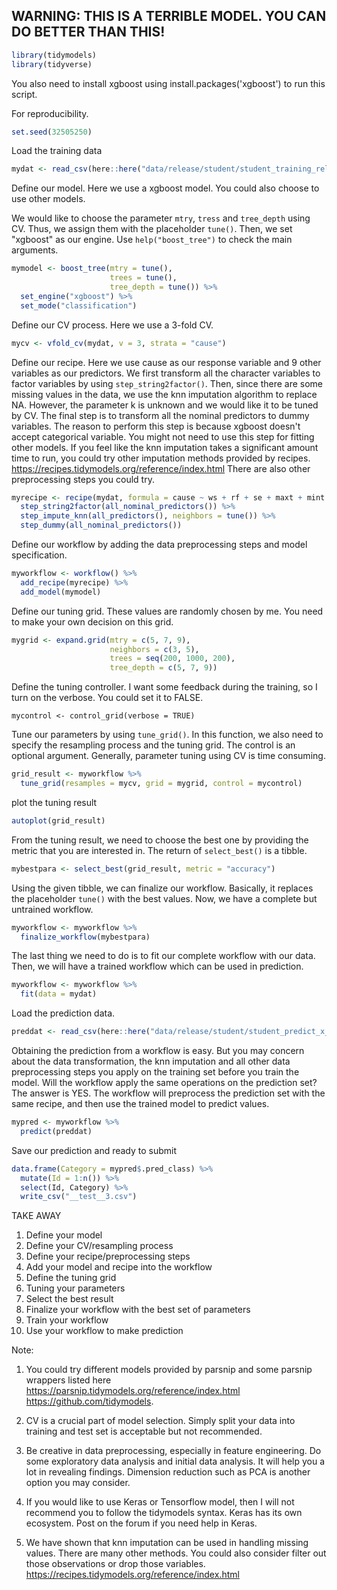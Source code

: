 ## WARNING: THIS IS A TERRIBLE MODEL. YOU CAN DO BETTER THAN THIS!

```r
library(tidymodels)
library(tidyverse)
```

You also need to install xgboost using install.packages('xgboost') to run this script.

For reproducibility.
```r
set.seed(32505250)
```

Load the training data
```r
mydat <- read_csv(here::here("data/release/student/student_training_release.csv"))
```

Define our model. Here we use a xgboost model. You could also choose to use other models.

We would like to choose the parameter `mtry`, `tress` and `tree_depth` using CV. Thus,
we assign them with the placeholder `tune()`. Then, we set "xgboost" as our engine.
Use `help("boost_tree")` to check the main arguments.
```r
mymodel <- boost_tree(mtry = tune(),
                      trees = tune(),
                      tree_depth = tune()) %>%
  set_engine("xgboost") %>%
  set_mode("classification")
```

Define our CV process. Here we use a 3-fold CV.
```r
mycv <- vfold_cv(mydat, v = 3, strata = "cause")
```

Define our recipe. Here we use cause as our response variable and 9 other variables
as our predictors. We first transform all the character variables to factor variables by
using `step_string2factor()`. Then, since there are some missing values in the data,
we use the knn imputation algorithm to replace NA.
However, the parameter k is unknown and we would like it to be tuned by CV.
The final step is to transform all the nominal predictors to dummy variables.
The reason to perform this step is because xgboost doesn't accept categorical
variable. You might not need to use this step for fitting other models.
If you feel like the knn imputation takes a significant amount time to run, you could try other imputation
methods provided by recipes.
https://recipes.tidymodels.org/reference/index.html
There are also other preprocessing steps you could try.
```r
myrecipe <- recipe(mydat, formula = cause ~ ws + rf + se + maxt + mint + day + FOR_TYPE + COVER + HEIGHT) %>%
  step_string2factor(all_nominal_predictors()) %>%
  step_impute_knn(all_predictors(), neighbors = tune()) %>%
  step_dummy(all_nominal_predictors())
```

Define our workflow by adding the data preprocessing steps and model specification.
```r
myworkflow <- workflow() %>%
  add_recipe(myrecipe) %>%
  add_model(mymodel)
```

Define our tuning grid. These values are randomly chosen by me. You need to make your own
decision on this grid.
```r
mygrid <- expand.grid(mtry = c(5, 7, 9),
                      neighbors = c(3, 5),
                      trees = seq(200, 1000, 200),
                      tree_depth = c(5, 7, 9))
```

Define the tuning controller. I want some feedback during the training, so I turn on the verbose.
You could set it to FALSE.
```
mycontrol <- control_grid(verbose = TRUE)
```

Tune our parameters by using `tune_grid()`. In this function, we also need to specify the
resampling process and the tuning grid. The control is an optional argument.
Generally, parameter tuning using CV is time consuming.
```r
grid_result <- myworkflow %>%
  tune_grid(resamples = mycv, grid = mygrid, control = mycontrol)
```

plot the tuning result
```r
autoplot(grid_result)
```

From the tuning result, we need to choose the best one by providing the metric that you
are interested in. The return of `select_best()` is a tibble.
```r
mybestpara <- select_best(grid_result, metric = "accuracy")
```

Using the given tibble, we can finalize our workflow. Basically, it replaces the
placeholder `tune()` with the best values. Now, we have a complete but untrained workflow.
```r
myworkflow <- myworkflow %>%
  finalize_workflow(mybestpara)
```

The last thing we need to do is to fit our complete workflow with our data. Then, we will
have a trained workflow which can be used in prediction.
```r
myworkflow <- myworkflow %>%
  fit(data = mydat)
```

Load the prediction data.
```r
preddat <- read_csv(here::here("data/release/student/student_predict_x_release.csv"))
```

Obtaining the prediction from a workflow is easy. But you may concern about the data
transformation, the knn imputation and all other data preprocessing steps you apply on
the training set before you train the model. Will the workflow apply the same operations
on the prediction set? The answer is YES. The workflow will preprocess the prediction set
with the same recipe, and then use the trained model to predict values.
```r
mypred <- myworkflow %>%
  predict(preddat)
```

Save our prediction and ready to submit
```r
data.frame(Category = mypred$.pred_class) %>%
  mutate(Id = 1:n()) %>%
  select(Id, Category) %>%
  write_csv("__test__3.csv")
```

TAKE AWAY
1. Define your model
2. Define your CV/resampling process
3. Define your recipe/preprocessing steps
4. Add your model and recipe into the workflow
5. Define the tuning grid
6. Tuning your parameters
7. Select the best result
8. Finalize your workflow with the best set of parameters
9. Train your workflow
10. Use your workflow to make prediction

Note:
1. You could try different models provided by parsnip and some parsnip wrappers listed here
https://parsnip.tidymodels.org/reference/index.html
https://github.com/tidymodels.

2. CV is a crucial part of model selection. Simply split your data into training and test set is
acceptable but not recommended.

3. Be creative in data preprocessing, especially in feature engineering. Do some exploratory data
analysis and initial data analysis. It will help you a lot in revealing findings. Dimension
reduction such as PCA is another option you may consider.

4. If you would like to use Keras or Tensorflow model, then I will not recommend you to follow the tidymodels syntax.
Keras has its own ecosystem. Post on the forum if you need help in Keras.

5. We have shown that knn imputation can be used in handling missing values. There are many other methods.
You could also consider filter out those observations or drop those variables.
https://recipes.tidymodels.org/reference/index.html
